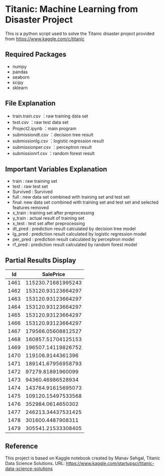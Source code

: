 # Titanic: Machine Learning from Disaster Project

This is a python script used to solve the Titanic disaster project provided from https://www.kaggle.com/c/titanic

## Required Packages
- numpy
- pandas
- seaborn
- scipy
- sklearn

## File Explanation
- train.train.csv ：raw training data set
- test.csv ：raw test data set
- Project2.ipynb ：main program
- submissiondt.csv ：decision tree result
- submissionlg.csv ：logistic regression result
- submissionper.csv ：perceptron result
- submissionrf.csv ：random forest result

## Important Variables Explanation
- train : raw training set
- test : raw test set
- Survived : Survived 
- full : new data set combined with training set and test set
- final: new data set combined with training set and test set and selected features removed
- x_train : training set after preprocessing
- y_train : actual result of training set
- x_test : test set after preprocessing
- dt_pred : prediction result calculated by decision tree model
- lg_pred : prediction result calculated by logistic regression model
- per_pred : prediction result calculated by perceptron  model
- rf_pred : prediction result calculated by random forest model


## Partial Results Display

|Id   |SalePrice          |
|-----|-------------------|
|1461 |115230.71681995243 |
|1462 |153120.93123664297 |
|1463 |153120.93123664297 |
|1464 |153120.93123664297 |
|1465 |153120.93123664297 |
|1466 |153120.93123664297 |
|1467 |179566.05608812527 |
|1468 |160857.51704125153 |
|1469 |196507.14119826752 |
|1470 |119106.9144361396  |
|1471 |189141.67956958793 |
|1472 |97279.81891960099  |
|1473 |94360.46986528934  |
|1474 |143764.91615695073 |
|1475 |109120.15497533568 |
|1476 |352984.0614650302  |
|1477 |246213.34437531425 |
|1478 |301600.4487908311  |
|1479 |305541.21533308405 |

## Reference
This project is based on Kaggle notebook created by Manav Sehgal, Titanic Data Science Solutions. 
URL: https://www.kaggle.com/startupsci/titanic-data-science-solutions
